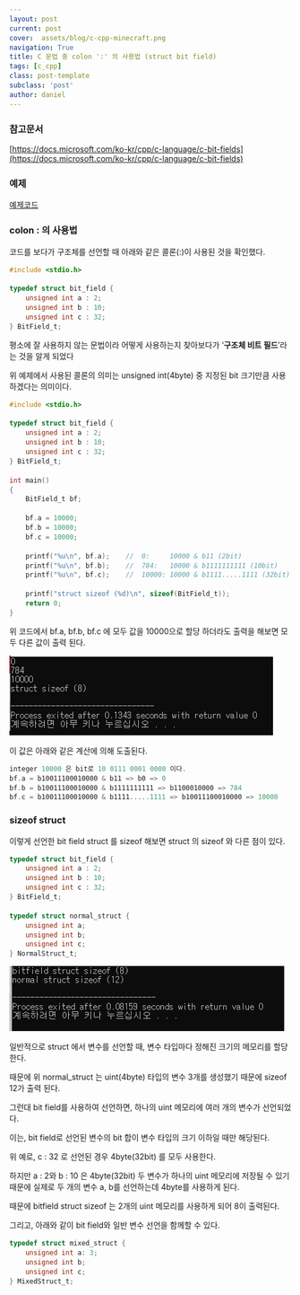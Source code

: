```yaml
---
layout: post
current: post
cover:  assets/blog/c-cpp-minecraft.png
navigation: True
title: C 문법 중 colon ':' 의 사용법 (struct bit field)
tags: [c_cpp]
class: post-template
subclass: 'post'
author: daniel
---
```





### 참고문서

[https://docs.microsoft.com/ko-kr/cpp/c-language/c-bit-fields](https://docs.microsoft.com/ko-kr/cpp/c-language/c-bit-fields)

### 예제
[예제코드](https://github.com/wpgnss/tips/tree/main/bit_field)

### colon : 의 사용법

코드를 보다가 구조체를 선언할 때 아래와 같은 콜론(:)이 사용된 것을 확인했다.

```c
#include <stdio.h>

typedef struct bit_field {
    unsigned int a : 2;
    unsigned int b : 10;
    unsigned int c : 32;
} BitField_t;
```

평소에 잘 사용하지 않는 문법이라 어떻게 사용하는지 찾아보다가 ‘**구조체 비트 필드**’라는 것을 알게 되었다

위 예제에서 사용된 콜론의 의미는 unsigned int(4byte) 중 지정된 bit 크기만큼 사용하겠다는 의미이다.

```c
#include <stdio.h>

typedef struct bit_field {
    unsigned int a : 2;
    unsigned int b : 10;
    unsigned int c : 32;
} BitField_t;

int main()
{
    BitField_t bf;

    bf.a = 10000;
    bf.b = 10000;
    bf.c = 10000;

    printf("%u\n", bf.a);    //  0:     10000 & b11 (2bit)
    printf("%u\n", bf.b);    //  784:   10000 & b1111111111 (10bit) 
    printf("%u\n", bf.c);    //  10000: 10000 & b1111.....1111 (32bit) 
	
	printf("struct sizeof (%d)\n", sizeof(BitField_t));
    return 0;
}
```

위 코드에서 bf.a, bf.b, bf.c 에 모두 값을 10000으로 할당 하더라도 출력을 해보면 모두 다른 값이 출력 된다.

![](assets/images/2022-06-11-C-문법-중-colon--의-사용법-struct-bit-field/Untitled.png)

이 값은 아래와 같은 계산에 의해 도출된다.

```c
integer 10000 은 bit로 10 0111 0001 0000 이다.
bf.a = b10011100010000 & b11 => b0 => 0
bf.b = b10011100010000 & b1111111111 => b1100010000 => 784
bf.c = b10011100010000 & b1111.....1111 => b10011100010000 => 10000
```

### sizeof struct

이렇게 선언한 bit field struct 를 sizeof 해보면 struct 의 sizeof 와 다른 점이 있다.

```c
typedef struct bit_field {
    unsigned int a : 2;
    unsigned int b : 10;
    unsigned int c : 32;
} BitField_t;

typedef struct normal_struct {
    unsigned int a;
    unsigned int b;
    unsigned int c;
} NormalStruct_t;
```

![](assets/images/2022-06-11-C-문법-중-colon--의-사용법-struct-bit-field/Untitled%201.png)

일반적으로 struct 에서 변수를 선언할 때, 변수 타입마다 정해진 크기의 메모리를 할당한다.

때문에 위 normal_struct 는 uint(4byte) 타입의 변수 3개를 생성했기 때문에 sizeof 12가 출력 된다.

그런대 bit field를 사용하여 선언하면, 하나의 uint 메모리에 여러 개의 변수가 선언되었다.

이는, bit field로 선언된 변수의 bit 합이 변수 타입의 크기 이하일 때만 해당된다.

위 예로, c : 32 로 선언된 경우 4byte(32bit) 를 모두 사용한다.

하지만 a : 2와 b : 10 은 4byte(32bit) 두 변수가 하나의 uint 메모리에 저장될 수 있기 때문에 실제로 두 개의 변수 a, b를 선언하는데 4byte를 사용하게 된다.

때문에 bitfield struct sizeof 는 2개의 uint 메모리를 사용하게 되어 8이 출력된다.

그리고, 아래와 같이 bit field와 일반 변수 선언을 함께할 수 있다.

```c
typedef struct mixed_struct {
    unsigned int a: 3;
    unsigned int b;
    unsigned int c;
} MixedStruct_t;
```